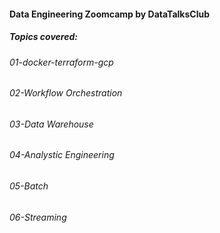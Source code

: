 #### Data Engineering Zoomcamp by DataTalksClub
##### Topics covered:
###### 01-docker-terraform-gcp
###### 02-Workflow Orchestration
###### 03-Data Warehouse
###### 04-Analystic Engineering
###### 05-Batch
###### 06-Streaming
